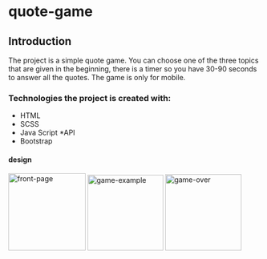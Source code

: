 # quote-game
## Introduction
The project is a simple quote game.
You can choose one of the three topics that are given in the beginning,
there is a timer so you have 30-90 seconds to answer all the quotes.
The game is only for mobile.

### Technologies the project is created with:
* HTML
* SCSS
* Java Script
*API
* Bootstrap
#### design
<img width="154" alt="front-page" src="https://user-images.githubusercontent.com/105584167/178556485-0ec6b747-1849-4dc3-8843-f296ebff6bea.png">
<img width="151" alt="game-example" src="https://user-images.githubusercontent.com/105584167/178556519-ee9caccf-c372-4957-8dbf-2d50b97d2a3d.png">
<img width="152" alt="game-over" src="https://user-images.githubusercontent.com/105584167/178556551-27bef778-6b01-4e3e-87f7-6225228f10af.png">
